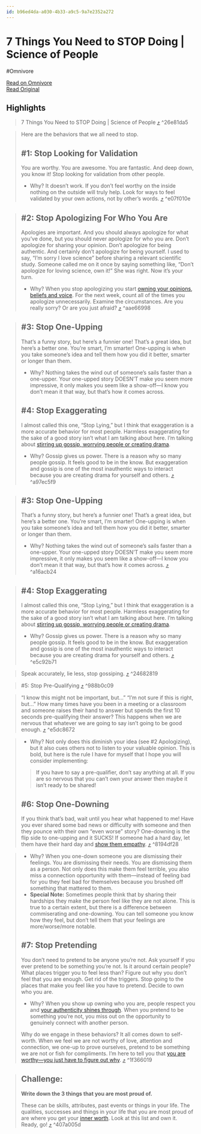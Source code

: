 ```yaml
---
id: b96ed4da-a030-4b33-a9c5-9a7e2352a272
---
```


# 7 Things You Need to STOP Doing | Science of People
#Omnivore

[Read on Omnivore](https://omnivore.app/me/7-things-you-need-to-stop-doing-science-of-people-18c7e70a6ea)  
[Read Original](https://www.scienceofpeople.com/bad-habits/)

## Highlights

> 7 Things You Need to STOP Doing | Science of People [⤴️](https://omnivore.app/me/7-things-you-need-to-stop-doing-science-of-people-18c7e70a6ea#26e81da5-afaa-41f3-8655-96f738e4ef3d) ^26e81da5

> Here are the behaviors that we all need to stop.
> 
> ## #1: Stop Looking for Validation
> 
> You are worthy. You are awesome. You are fantastic. And deep down, you know it! Stop looking for validation from other people.
> 
> * Why? It doesn’t work. If you don’t feel worthy on the inside nothing on the outside will truly help. Look for ways to feel validated by your own actions, not by other’s words. [⤴️](https://omnivore.app/me/7-things-you-need-to-stop-doing-science-of-people-18c7e70a6ea#e07f010e-e194-4609-acaa-6e17eb87c949) ^e07f010e

> ## #2: Stop Apologizing For Who You Are
> 
> Apologies are important. And you should always apologize for what you’ve done, but you should never apologize for who you are. Don’t apologize for sharing your opinion. Don’t apologize for being authentic. And certainly don’t apologize for being yourself. I used to say, “I’m sorry I love science” before sharing a relevant scientific study. Someone called me on it once by saying something like, “Don’t apologize for loving science, own it!” She was right. Now it’s your turn.
> 
> * Why? When you stop apologizing you start [owning your opinions, beliefs and voice](https://www.scienceofpeople.com/leadership/). For the next week, count all of the times you apologize unnecessarily. Examine the circumstances. Are you really sorry? Or are you just afraid? [⤴️](https://omnivore.app/me/7-things-you-need-to-stop-doing-science-of-people-18c7e70a6ea#aae66998-9ee0-4d2a-8580-785d279cf861) ^aae66998

> ## #3: Stop One-Upping
> 
> That’s a funny story, but here’s a funnier one! That’s a great idea, but here’s a better one. You’re smart, I’m smarter! One-upping is when you take someone’s idea and tell them how you did it better, smarter or longer than them.
> 
> * Why? Nothing takes the wind out of someone’s sails faster than a one-upper. Your one-upped story DOESN’T make you seem more impressive, it only makes you seem like a show-off—I know you don’t mean it that way, but that’s how it comes across.
> 
> ## #4: Stop Exaggerating
> 
> I almost called this one, “Stop Lying,” but I think that exaggeration is a more accurate behavior for most people. Harmless exaggerating for the sake of a good story isn’t what I am talking about here. I’m talking about [stirring up gossip, worrying people or creating drama](https://www.scienceofpeople.com/toxic-people/).
> 
> * Why? Gossip gives us power. There is a reason why so many people gossip. It feels good to be in the know. But exaggeration and gossip is one of the most inauthentic ways to interact because you are creating drama for yourself and others. [⤴️](https://omnivore.app/me/7-things-you-need-to-stop-doing-science-of-people-18c7e70a6ea#a97ec5f9-1211-4c49-8c31-5541dbf5fb98) ^a97ec5f9

> ## #3: Stop One-Upping
> 
> That’s a funny story, but here’s a funnier one! That’s a great idea, but here’s a better one. You’re smart, I’m smarter! One-upping is when you take someone’s idea and tell them how you did it better, smarter or longer than them.
> 
> * Why? Nothing takes the wind out of someone’s sails faster than a one-upper. Your one-upped story DOESN’T make you seem more impressive, it only makes you seem like a show-off—I know you don’t mean it that way, but that’s how it comes across. [⤴️](https://omnivore.app/me/7-things-you-need-to-stop-doing-science-of-people-18c7e70a6ea#a16acb24-7fac-46da-be93-fac2d00daaf1) ^a16acb24

> ## #4: Stop Exaggerating
> 
> I almost called this one, “Stop Lying,” but I think that exaggeration is a more accurate behavior for most people. Harmless exaggerating for the sake of a good story isn’t what I am talking about here. I’m talking about [stirring up gossip, worrying people or creating drama](https://www.scienceofpeople.com/toxic-people/).
> 
> * Why? Gossip gives us power. There is a reason why so many people gossip. It feels good to be in the know. But exaggeration and gossip is one of the most inauthentic ways to interact because you are creating drama for yourself and others. [⤴️](https://omnivore.app/me/7-things-you-need-to-stop-doing-science-of-people-18c7e70a6ea#e5c92b71-2989-483b-a594-b0b125596d10) ^e5c92b71

> Speak accurately, lie less, stop gossiping. [⤴️](https://omnivore.app/me/7-things-you-need-to-stop-doing-science-of-people-18c7e70a6ea#24682819-ec1a-4b48-816e-2dae9f92656d) ^24682819

> #5: Stop Pre-Qualifying [⤴️](https://omnivore.app/me/7-things-you-need-to-stop-doing-science-of-people-18c7e70a6ea#988b0c09-ba07-4e7f-9d8a-cfa3cd7c7706) ^988b0c09

> “I know this might not be important, but…” “I’m not sure if this is right, but…” How many times have you been in a meeting or a classroom and someone raises their hand to answer but spends the first 10 seconds pre-qualifying their answer? This happens when we are nervous that whatever we are going to say isn’t going to be good enough. [⤴️](https://omnivore.app/me/7-things-you-need-to-stop-doing-science-of-people-18c7e70a6ea#e5dc8672-416d-47bc-9600-505973cec9c7) ^e5dc8672

> * Why? Not only does this diminish your idea (see #2 Apologizing), but it also cues others not to listen to your valuable opinion. This is bold, but here is the rule I have for myself that I hope you will consider implementing:
> 
> > If you have to say a pre-qualifier, don’t say anything at all. If you are so nervous that you can’t own your answer then maybe it isn’t ready to be shared!
> 
> ## #6: Stop One-Downing
> 
> If you think that’s bad, wait until you hear what happened to me! Have you ever shared some bad news or difficulty with someone and then they pounce with their own “even worse” story? One-downing is the flip side to one-upping and it SUCKS! If someone had a hard day, let them have their hard day and [show them empathy](https://www.scienceofpeople.com/emotions-list/). [⤴️](https://omnivore.app/me/7-things-you-need-to-stop-doing-science-of-people-18c7e70a6ea#8194df28-7e61-4d75-b165-d786c24c8a13) ^8194df28

> * Why? When you one-down someone you are dismissing their feelings. You are dismissing their needs. You are dismissing them as a person. Not only does this make them feel terrible, you also miss a connection opportunity with them—instead of feeling bad for you they feel bad for themselves because you brushed off something that mattered to them.
> * **Special Note:** Sometimes people think that by sharing their hardships they make the person feel like they are not alone. This is true to a certain extent, but there is a difference between commiserating and one-downing. You can tell someone you know how they feel, but don’t tell them that your feelings are more/worse/more notable.
> 
> ## #7: Stop Pretending
> 
> You don’t need to pretend to be anyone you’re not. Ask yourself if you ever pretend to be something you’re not. Is it around certain people? What places trigger you to feel less than? Figure out why you don’t feel that you are enough. Get rid of the triggers. Stop going to the places that make you feel like you have to pretend. Decide to own who you are.
> 
> * Why? When you show up owning who you are, people respect you and [your authenticity shines through](https://www.scienceofpeople.com/authentic/). When you pretend to be something you’re not, you miss out on the opportunity to genuinely connect with another person.
> 
> Why do we engage in these behaviors? It all comes down to self-worth. When we feel we are not worthy of love, attention and connection, we one-up to prove ourselves, pretend to be something we are not or fish for compliments. I’m here to tell you that [you are worthy—you just have to figure out why](https://www.scienceofpeople.com/motivation/). [⤴️](https://omnivore.app/me/7-things-you-need-to-stop-doing-science-of-people-18c7e70a6ea#1f366019-ab2c-4656-a3f2-42346091abc0) ^1f366019

> ## Challenge:
> 
> **Write down the 3 things that you are most proud of.** 
> 
> These can be skills, attributes, past events or things in your life. The qualities, successes and things in your life that you are most proud of are where you get your [inner worth](https://www.scienceofpeople.com/self-worth). Look at this list and own it. Ready, go! [⤴️](https://omnivore.app/me/7-things-you-need-to-stop-doing-science-of-people-18c7e70a6ea#407a005d-348b-4d08-a591-629827bf88a0) ^407a005d

